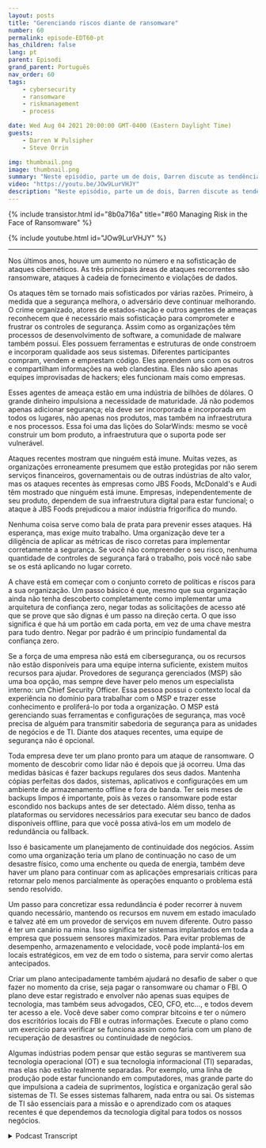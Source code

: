 ```yaml
---
layout: posts
title: "Gerenciando riscos diante de ransomware"
number: 60
permalink: episode-EDT60-pt
has_children: false
lang: pt
parent: Episodi
grand_parent: Português
nav_order: 60
tags:
    - cybersecurity
    - ransomware
    - riskmanagement
    - process

date: Wed Aug 04 2021 20:00:00 GMT-0400 (Eastern Daylight Time)
guests:
    - Darren W Pulsipher
    - Steve Orrin

img: thumbnail.png
image: thumbnail.png
summary: "Neste episódio, parte um de dois, Darren discute as tendências de segurança com o convidado frequente Steve Orrin, CTO da Intel, Federal. Ao longo do último ano, houve um aumento no número e na sofisticação dos ciberataques. As três áreas-chave de ataques recorrentes são ransomware, ataques à cadeia de suprimentos e violações de dados."
video: "https://youtu.be/JOw9LurVHJY"
description: "Neste episódio, parte um de dois, Darren discute as tendências de segurança com o convidado frequente Steve Orrin, CTO da Intel, Federal. Ao longo do último ano, houve um aumento no número e na sofisticação dos ciberataques. As três áreas-chave de ataques recorrentes são ransomware, ataques à cadeia de suprimentos e violações de dados."
---
```


<div>
{% include transistor.html id="8b0a716a" title="#60 Managing Risk in the Face of Ransomware" %}

{% include youtube.html id="JOw9LurVHJY" %}
</div>

---

Nos últimos anos, houve um aumento no número e na sofisticação de ataques cibernéticos. As três principais áreas de ataques recorrentes são ransomware, ataques à cadeia de fornecimento e violações de dados.

Os ataques têm se tornado mais sofisticados por várias razões. Primeiro, à medida que a segurança melhora, o adversário deve continuar melhorando. O crime organizado, atores de estados-nação e outros agentes de ameaças reconhecem que é necessário mais sofisticação para comprometer e frustrar os controles de segurança. Assim como as organizações têm processos de desenvolvimento de software, a comunidade de malware também possui. Eles possuem ferramentas e estruturas de onde constroem e incorporam qualidade aos seus sistemas. Diferentes participantes compram, vendem e emprestam código. Eles aprendem uns com os outros e compartilham informações na web clandestina. Eles não são apenas equipes improvisadas de hackers; eles funcionam mais como empresas.

Esses agentes de ameaça estão em uma indústria de bilhões de dólares. O grande dinheiro impulsiona a necessidade de maturidade. Já não podemos apenas adicionar segurança; ela deve ser incorporada e incorporada em todos os lugares, não apenas nos produtos, mas também na infraestrutura e nos processos. Essa foi uma das lições do SolarWinds: mesmo se você construir um bom produto, a infraestrutura que o suporta pode ser vulnerável.

Ataques recentes mostram que ninguém está imune. Muitas vezes, as organizações erroneamente presumem que estão protegidas por não serem serviços financeiros, governamentais ou de outras indústrias de alto valor, mas os ataques recentes às empresas como JBS Foods, McDonald's e Audi têm mostrado que ninguém está imune. Empresas, independentemente de seu produto, dependem de sua infraestrutura digital para estar funcional; o ataque à JBS Foods prejudicou a maior indústria frigorífica do mundo.

Nenhuma coisa serve como bala de prata para prevenir esses ataques. Há esperança, mas exige muito trabalho. Uma organização deve ter a diligência de aplicar as métricas de risco corretas para implementar corretamente a segurança. Se você não compreender o seu risco, nenhuma quantidade de controles de segurança fará o trabalho, pois você não sabe se os está aplicando no lugar correto.

A chave está em começar com o conjunto correto de políticas e riscos para a sua organização. Um passo básico é que, mesmo que sua organização ainda não tenha descoberto completamente como implementar uma arquitetura de confiança zero, negar todas as solicitações de acesso até que se prove que são dignas é um passo na direção certa. O que isso significa é que há um portão em cada porta, em vez de uma chave mestra para tudo dentro. Negar por padrão é um princípio fundamental da confiança zero.

Se a força de uma empresa não está em cibersegurança, ou os recursos não estão disponíveis para uma equipe interna suficiente, existem muitos recursos para ajudar. Provedores de segurança gerenciados (MSP) são uma boa opção, mas sempre deve haver pelo menos um especialista interno: um Chief Security Officer. Essa pessoa possui o contexto local da experiência no domínio para trabalhar com o MSP e trazer esse conhecimento e proliferá-lo por toda a organização. O MSP está gerenciando suas ferramentas e configurações de segurança, mas você precisa de alguém para transmitir sabedoria de segurança para as unidades de negócios e de TI. Diante dos ataques recentes, uma equipe de segurança não é opcional.

Toda empresa deve ter um plano pronto para um ataque de ransomware. O momento de descobrir como lidar não é depois que já ocorreu. Uma das medidas básicas é fazer backups regulares dos seus dados. Mantenha cópias perfeitas dos dados, sistemas, aplicativos e configurações em um ambiente de armazenamento offline e fora de banda. Ter seis meses de backups limpos é importante, pois às vezes o ransomware pode estar escondido nos backups antes de ser detectado. Além disso, tenha as plataformas ou servidores necessários para executar seu banco de dados disponíveis offline, para que você possa ativá-los em um modelo de redundância ou fallback.

Isso é basicamente um planejamento de continuidade dos negócios. Assim como uma organização teria um plano de continuação no caso de um desastre físico, como uma enchente ou queda de energia, também deve haver um plano para continuar com as aplicações empresariais críticas para retornar pelo menos parcialmente às operações enquanto o problema está sendo resolvido.

Um passo para concretizar essa redundância é poder recorrer à nuvem quando necessário, mantendo os recursos em nuvem em estado imaculado e talvez até em um provedor de serviços em nuvem diferente. Outro passo é ter um canário na mina. Isso significa ter sistemas implantados em toda a empresa que possuem sensores maximizados. Para evitar problemas de desempenho, armazenamento e velocidade, você pode implantá-los em locais estratégicos, em vez de em todo o sistema, para servir como alertas antecipados.

Criar um plano antecipadamente também ajudará no desafio de saber o que fazer no momento da crise, seja pagar o ransomware ou chamar o FBI. O plano deve estar registrado e envolver não apenas suas equipes de tecnologia, mas também seus advogados, CEO, CFO, etc..., e todos devem ter acesso a ele. Você deve saber como comprar bitcoins e ter o número dos escritórios locais do FBI e outras informações. Execute o plano como um exercício para verificar se funciona assim como faria com um plano de recuperação de desastres ou continuidade de negócios.

Algumas indústrias podem pensar que estão seguras se mantiverem sua tecnologia operacional (OT) e sua tecnologia informacional (TI) separadas, mas elas não estão realmente separadas. Por exemplo, uma linha de produção pode estar funcionando em computadores, mas grande parte do que impulsiona a cadeia de suprimentos, logística e organização geral são sistemas de TI. Se esses sistemas falharem, nada entra ou sai. Os sistemas de TI são essenciais para a missão e o aprendizado com os ataques recentes é que dependemos da tecnologia digital para todos os nossos negócios.



<details>
<summary> Podcast Transcript </summary>

<p></p>

</details>
